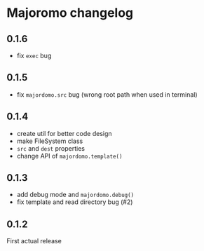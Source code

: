 # Majoromo changelog

## 0.1.6

- fix `exec` bug

## 0.1.5

- fix `majordomo.src` bug (wrong root path when used in terminal)

## 0.1.4

- create util for better code design
- make FileSystem class
- `src` and `dest` properties
- change API of `majordomo.template()`

## 0.1.3

- add debug mode and `majordomo.debug()`
- fix template and read directory bug (#2)

## 0.1.2

First actual release